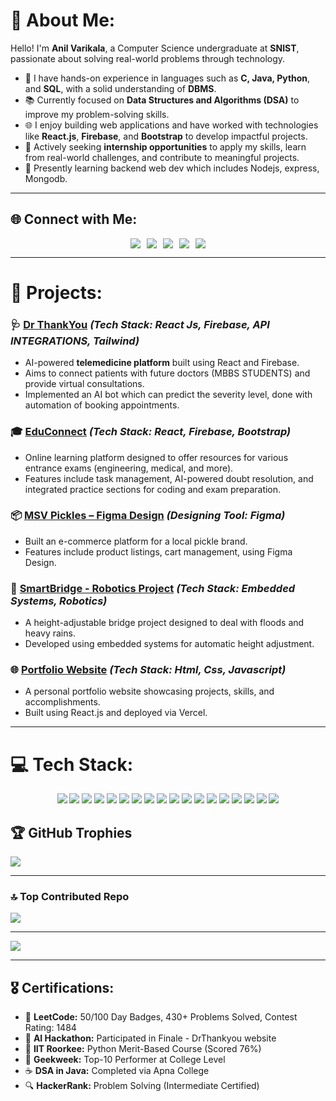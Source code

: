 # 💫 About Me:

Hello! I'm **Anil Varikala**, a Computer Science undergraduate at **SNIST**, passionate about solving real-world problems through technology.

- 🔧 I have hands-on experience in languages such as **C, Java, Python**, and **SQL**, with a solid understanding of **DBMS**.
- 📚 Currently focused on **Data Structures and Algorithms (DSA)** to improve my problem-solving skills.
- 🌐 I enjoy building web applications and have worked with technologies like **React.js**, **Firebase**, and **Bootstrap** to develop impactful projects.
- 🚀 Actively seeking **internship opportunities** to apply my skills, learn from real-world challenges, and contribute to meaningful projects.
- 🧠 Presently learning backend web dev which includes Nodejs, express, Mongodb.

---

## 🌐 Connect with Me:

<div style="display: flex; gap: 10px; justify-content: center; align-items: center;">
  <a href="https://linkedin.com/in/anil-varikala-52b640254/" target="_blank">
    <img src="https://img.shields.io/badge/LinkedIn-%230077B5.svg?logo=linkedin&logoColor=white" />
  </a>
  <a href="mailto:varikalaanil@gmail.com" target="_blank">
    <img src="https://img.shields.io/badge/Email-D14836?logo=gmail&logoColor=white" />
  </a>
  <a href="https://leetcode.com/u/Varikala_Anil/" target="_blank">
    <img src="https://img.shields.io/badge/LeetCode-%23F7B93E.svg?logo=leetCode&logoColor=white" />
  </a>
  <a href="https://www.geeksforgeeks.org/user/varikalde3p/" target="_blank">
    <img src="https://img.shields.io/badge/GeeksforGeeks-%23008000.svg?logo=geeksforgeeks&logoColor=white" />
  </a>
  <a href="https://www.hackerrank.com/profile/varikalaanil" target="_blank">
    <img src="https://img.shields.io/badge/HackerRank-%2316B8C1.svg?logo=hackerrank&logoColor=white" />
  </a>
</div>

---

# 🚀 Projects:

### 🩺 [Dr ThankYou](https://drthankyou2006.vercel.app/)  *(Tech Stack: React Js, Firebase, API INTEGRATIONS, Tailwind)*
- AI-powered **telemedicine platform** built using React and Firebase.
- Aims to connect patients with future doctors (MBBS STUDENTS) and provide virtual consultations.
- Implemented an AI bot which can predict the severity level, done with automation of booking appointments.

### 🎓 [EduConnect](https://educonnect2006.vercel.app/)  *(Tech Stack: React, Firebase, Bootstrap)*
- Online learning platform designed to offer resources for various entrance exams (engineering, medical, and more).
- Features include task management, AI-powered doubt resolution, and integrated practice sections for coding and exam preparation.

### 📦 [MSV Pickles – Figma Design](https://www.figma.com/design/Jmqr2TTTNEv7Tbu2HJosxD/MSV-PICKELS?node-id=0-1&p=f)  *(Designing Tool: Figma)*
- Built an e-commerce platform for a local pickle brand.
- Features include product listings, cart management, using Figma Design.

### 💼 [SmartBridge - Robotics Project](https://github.com/Anilvarikala/SMARTBRIDGE/)  *(Tech Stack: Embedded Systems, Robotics)*
- A height-adjustable bridge project designed to deal with floods and heavy rains.
- Developed using embedded systems for automatic height adjustment.

### 🌐 [Portfolio Website](https://portfolioanil-lemon.vercel.app/)  *(Tech Stack: Html, Css, Javascript)*
- A personal portfolio website showcasing projects, skills, and accomplishments.
- Built using React.js and deployed via Vercel.

---
# 💻 Tech Stack:

<p align="center">
  <img src="https://img.shields.io/badge/c-%2300599C.svg?style=for-the-badge&logo=c&logoColor=white" />
  <img src="https://img.shields.io/badge/java-%23ED8B00.svg?style=for-the-badge&logo=openjdk&logoColor=white" />
  <img src="https://img.shields.io/badge/javascript-%23323330.svg?style=for-the-badge&logo=javascript&logoColor=%23F7DF1E" />
  <img src="https://img.shields.io/badge/html5-%23E34F26.svg?style=for-the-badge&logo=html5&logoColor=white" />
  <img src="https://img.shields.io/badge/python-3670A0?style=for-the-badge&logo=python&logoColor=ffdd54" />
  <img src="https://img.shields.io/badge/mysql-4479A1.svg?style=for-the-badge&logo=mysql&logoColor=white" />
  <img src="https://img.shields.io/badge/firebase-%23039BE5.svg?style=for-the-badge&logo=firebase" />
  <img src="https://img.shields.io/badge/react-%2320232a.svg?style=for-the-badge&logo=react&logoColor=%2361DAFB" />
  <img src="https://img.shields.io/badge/bootstrap-%238511FA.svg?style=for-the-badge&logo=bootstrap&logoColor=white" />
  <img src="https://img.shields.io/badge/node.js-339933?style=for-the-badge&logo=nodedotjs&logoColor=white" />
  <img src="https://img.shields.io/badge/express.js-000000?style=for-the-badge&logo=express&logoColor=white" />
  <img src="https://img.shields.io/badge/Context--Api-000000?style=for-the-badge&logo=react" />
  <img src="https://img.shields.io/badge/git-%23F05033.svg?style=for-the-badge&logo=git&logoColor=white" />
  <img src="https://img.shields.io/badge/github-%23121011.svg?style=for-the-badge&logo=github&logoColor=white" />
  <img src="https://img.shields.io/badge/vercel-%23000000.svg?style=for-the-badge&logo=vercel&logoColor=white" />
  <img src="https://img.shields.io/badge/Figma-%23F24E1E.svg?style=for-the-badge&logo=figma&logoColor=white" />
  <img src="https://img.shields.io/badge/Canva-%2300C4CC.svg?style=for-the-badge&logo=Canva&logoColor=white" />
  <img src="https://img.shields.io/badge/Arduino-00979D?style=for-the-badge&logo=Arduino&logoColor=white" />
</p>

## 🏆 GitHub Trophies

![](https://github-profile-trophy.vercel.app/?username=Anilvarikala&theme=radical&no-frame=false&no-bg=false&margin-w=4)

---

### 🔝 Top Contributed Repo

![](https://github-contributor-stats.vercel.app/api?username=Anilvarikala&limit=5&theme=dark&combine_all_yearly_contributions=true)

---

[![](https://visitcount.itsvg.in/api?id=Anilvarikala&icon=0&color=0)](https://visitcount.itsvg.in)

---

## 🎖 Certifications:

- 🏅 **LeetCode:** 50/100 Day Badges, 430+ Problems Solved, Contest Rating: 1484  
- 🤖 **AI Hackathon:** Participated in Finale - DrThankyou website
- 🐍 **IIT Roorkee:** Python Merit-Based Course (Scored 76%)  
- 🎯 **Geekweek:** Top-10 Performer at College Level  
- ☕ **DSA in Java:** Completed via Apna College  
- 🔍 **HackerRank:** Problem Solving (Intermediate Certified)
